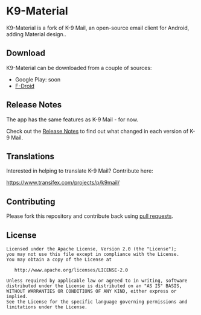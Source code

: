 # K9-Material

K9-Material is a fork of K-9 Mail, an open-source email client for Android, adding Material design..


## Download

K9-Material can be downloaded from a couple of sources:

- Google Play: soon
- [F-Droid](https://f-droid.org/repository/browse/?fdid=com.fsck.k9.material)


## Release Notes

The app has the same features as K-9 Mail - for now.


Check out the [Release Notes](https://github.com/k9mail/k-9/wiki/ReleaseNotes) to find out what changed
in each version of K-9 Mail.


## Translations

Interested in helping to translate K-9 Mail? Contribute here:

https://www.transifex.com/projects/p/k9mail/


## Contributing

Please fork this repository and contribute back using [pull requests](https://github.com/coute-dich/K9-MailClient/pulls).


## License

    Licensed under the Apache License, Version 2.0 (the "License");
    you may not use this file except in compliance with the License.
    You may obtain a copy of the License at

       http://www.apache.org/licenses/LICENSE-2.0

    Unless required by applicable law or agreed to in writing, software
    distributed under the License is distributed on an "AS IS" BASIS,
    WITHOUT WARRANTIES OR CONDITIONS OF ANY KIND, either express or implied.
    See the License for the specific language governing permissions and
    limitations under the License.


